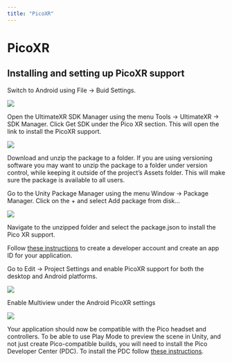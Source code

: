 ```yaml
---
title: "PicoXR"
---
```


# PicoXR

## Installing and setting up PicoXR support

Switch to Android using File -> Buid Settings.

![](/docs/guides/media/supported-platforms/PicoXR01Android.png)
 
Open the UltimateXR SDK Manager using the menu Tools -> UltimateXR -> SDK Manager. Click Get SDK under the Pico XR section. This will open the link to install the PicoXR support.

![](/docs/guides/media/supported-platforms/PicoXR02SDKManager.png)
 
Download and unzip the package to a folder. If you are using versioning software you may want to unzip the package to a folder under version control, while keeping it outside of the project’s Assets folder. This will make sure the package is available to all users.

Go to the Unity Package Manager using the menu Window -> Package Manager. Click on the + and select Add package from disk…

![](/docs/guides/media/supported-platforms/PicoXR03AddPackage.png)
 
Navigate to the unzipped folder and select the package.json to install the Pico XR support.

Follow [these instructions](https://developer-global.pico-interactive.com/document/unity/create-a-developer-account-organization-and-app) to create a developer account and create an app ID for your application.

Go to Edit -> Project Settings and enable PicoXR support for both the desktop and Android platforms.
 
![](/docs/guides/media/supported-platforms/PicoXR04AddSupport.png)

Enable Multiview under the Android PicoXR settings

![](/docs/guides/media/supported-platforms/PicoXR05Multiview.png)
 
Your application should now be compatible with the Pico headset and controllers.
To be able to use Play Mode to preview the scene in Unity, and not just create Pico-compatible builds, you will need to install the Pico Developer Center (PDC).
To install the PDC follow [these instructions](https://developer-global.pico-interactive.com/document/unity/pdc-basic-info).
